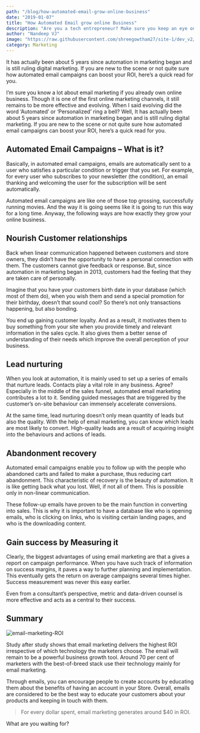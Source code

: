 ```yaml
---
path: "/blog/how-automated-email-grow-online-business"
date: "2019-01-07"
title: "How Automated Email grow online Business"
description: "Are you a tech entrepreneur? Make sure you keep an eye on automated email strategy. Improve your online business with the marketing automation."
author: "Nandeep VJ"
image: "https://raw.githubusercontent.com/shreegowtham27/site-1/dev_v2/src/images/blog/how-automated-email-grow-online-business/How_automated_email_campaigns_grow_your_online_business.jpg"
category: Marketing
---
```

It has actually been about 5 years since automation in marketing began and is still ruling digital marketing. If you are new to the scene or not quite sure how automated email campaigns can boost your ROI, here’s a quick read for you.

I’m sure you know a lot about email marketing if you already own online business. Though it is one of the first online marketing channels, it still remains to be more effective and evolving. When I said evolving did the word ‘Automated’ or ‘Personalized’ ring a bell? Well, It has actually been about 5 years since automation in marketing began and is still ruling digital marketing. If you are new to the scene or not quite sure how <link-text url="https://www.campaignrabbit.com/" target="_blank" rel="noopener">automated email campaigns</link-text> can boost your ROI, here’s a quick read for you.

## Automated Email Campaigns – What is it?

Basically, in automated email campaigns, emails are automatically sent to a user who satisfies a particular condition or trigger that you set. For example, for every user who subscribes to your newsletter (the condition), an email thanking and welcoming the user for the subscription will be sent automatically.

Automated email campaigns are like one of those top grossing, successfully running movies. And the way it is going seems like it is going to run this way for a long time. Anyway, the following ways are how exactly they grow your online business.
## Nourish Customer relationships

Back when linear communication happened between customers and store owners, they didn’t have the opportunity to have a personal connection with them. The customers cannot give feedback or response. But, since automation in marketing began in 2013, customers had the feeling that they are taken care of personally.

Imagine that you have your customers birth date in your database (which most of them do), when you wish them and send a special promotion for their birthday, doesn’t that sound cool? So there’s not only transactions happening, but also bonding.

You end up gaining customer loyalty. And as a result, it motivates them to buy something from your site when you provide timely and relevant information in the sales cycle. It also gives them a better sense of understanding of their needs which improve the overall perception of your business.
## Lead nurturing

When you look at automation, it is mainly used to set up a <link-text url="https://www.campaignrabbit.com/types-of-ecommerce-emails-to-send/" target="_blank" rel="noopener">series of emails that nurture leads. Contacts play a vital role in any business. Agree? Especially in the middle of the sales funnel, automated email marketing contributes a lot to it. Sending guided messages that are triggered by the customer’s on-site behaviour can immensely accelerate conversions.

At the same time, <link-text url="http://www.unspunmarketing.com/lead-nurturing-emails/" target="_blank" rel="noopener nofollow">lead nurturing</link-text> doesn’t only mean quantity of leads but also the quality. With the help of email marketing, you can know which leads are most likely to convert. High-quality leads are a result of acquiring insight into the behaviours and actions of leads.

## Abandonment recovery

Automated email campaigns enable you to follow up with the people who abandoned carts and failed to make a purchase, thus reducing  <link-text url="https://www.campaignrabbit.com/reduce-cart-abandonment-recovery-solutions/" target="_blank" rel="noopener">cart abandonment.</link-text> This characteristic of recovery is the beauty of automation. It is like getting back what you lost. Well, if not all of them. This is possible only in non-linear communication.

These follow-up emails have proven to be the main function in converting into sales. This is why it is important to have a database like who is opening emails, who is clicking on links, who is visiting certain landing pages, and who is the downloading content.
## Gain success by Measuring it

Clearly, the biggest advantages of using email marketing are that a gives a report on campaign performance. When you have such track of information on success margins, it paves a way to further planning and implementation. This eventually gets the return on average campaigns several times higher. Success measurement was never this easy earlier.

Even from a consultant’s perspective, metric and data-driven counsel is more effective and acts as a central to their success.
## Summary
![email-marketing-ROI](https://raw.githubusercontent.com/shreegowtham27/site-1/dev_v2/src/images/blog/how-automated-email-grow-online-business/ROI-768x353.png)

Study after study shows that email marketing delivers the highest ROI irrespective of which technology the marketers choose. The email will remain to be a powerful business growth tool. Around 70 per cent of marketers with the best-of-breed stack use their technology mainly for email marketing.

Through emails, you can encourage people to create accounts by educating them about the benefits of having an account in your Store. Overall, emails are considered to be the best way to educate your customers about your products and keeping in touch with them.

> For every dollar spent, email marketing generates around $40 in ROI.

What are you waiting for?